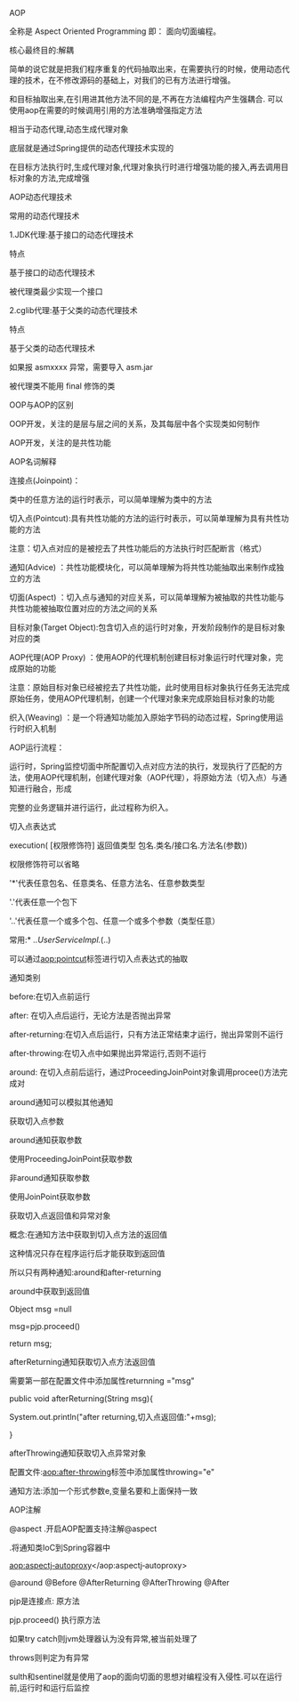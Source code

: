 AOP

全称是 Aspect Oriented Programming 即： 面向切面编程。

核心最终目的:解耦

简单的说它就是把我们程序重复的代码抽取出来，在需要执行的时候，使用动态代理的技术，在不修改源码的基础上，对我们的已有方法进行增强。

和目标抽取出来,在引用进其他方法不同的是,不再在方法编程内产生强耦合. 可以使用aop在需要的时候调用引用的方法准确增强指定方法

相当于动态代理,动态生成代理对象

底层就是通过Spring提供的动态代理技术实现的

在目标方法执行时,生成代理对象,代理对象执行时进行增强功能的接入,再去调用目标对象的方法,完成增强

  

AOP动态代理技术

常用的动态代理技术

1.JDK代理:基于接口的动态代理技术

特点

基于接口的动态代理技术

被代理类最少实现一个接口

2.cglib代理:基于父类的动态代理技术

特点

基于父类的动态代理技术

如果报 asmxxxx 异常，需要导入 asm.jar

被代理类不能用 final 修饰的类

  

OOP与AOP的区别

OOP开发，关注的是层与层之间的关系，及其每层中各个实现类如何制作

AOP开发，关注的是共性功能

  

AOP名词解释

连接点(Joinpoint)：

类中的任意方法的运行时表示，可以简单理解为类中的方法

切入点(Pointcut):具有共性功能的方法的运行时表示，可以简单理解为具有共性功能的方法

注意：切入点对应的是被挖去了共性功能后的方法执行时匹配断言（格式）

通知(Advice) ：共性功能模块化，可以简单理解为将共性功能抽取出来制作成独立的方法

切面(Aspect) ：切入点与通知的对应关系，可以简单理解为被抽取的共性功能与共性功能被抽取位置对应的方法之间的关系

目标对象(Target Object):包含切入点的运行时对象，开发阶段制作的是目标对象对应的类

AOP代理(AOP Proxy) ：使用AOP的代理机制创建目标对象运行时代理对象，完成原始的功能

注意：原始目标对象已经被挖去了共性功能，此时使用目标对象执行任务无法完成原始任务，使用AOP代理机制，创建一个代理对象来完成原始目标对象的功能

织入(Weaving) ：是一个将通知功能加入原始字节码的动态过程，Spring使用运行时织入机制

AOP运行流程：

运行时，Spring监控切面中所配置切入点对应方法的执行，发现执行了匹配的方法，使用AOP代理机制，创建代理对象（AOP代理），将原始方法（切入点）与通知进行融合，形成

完整的业务逻辑并进行运行，此过程称为织入。

  

切入点表达式

execution( [权限修饰符] 返回值类型 包名.类名/接口名.方法名(参数))

权限修饰符可以省略

'*'代表任意包名、任意类名、任意方法名、任意参数类型

'.'代表任意一个包下

'..'代表任意一个或多个包、任意一个或多个参数（类型任意）

常用:* *..UserServiceImpl.*(..)

  

可以通过<aop:pointcut>标签进行切入点表达式的抽取

  

通知类别

before:在切入点前运行

after: 在切入点后运行，无论方法是否抛出异常

after-returning:在切入点后运行，只有方法正常结束才运行，抛出异常则不运行

after-throwing:在切入点中如果抛出异常运行,否则不运行

around: 在切入点前后运行，通过ProceedingJoinPoint对象调用procee()方法完成对

around通知可以模拟其他通知

  

获取切入点参数

around通知获取参数

使用ProceedingJoinPoint获取参数

非around通知获取参数

使用JoinPoint获取参数

  

获取切入点返回值和异常对象

概念:在通知方法中获取到切入点方法的返回值

这种情况只存在程序运行后才能获取到返回值

所以只有两种通知:around和after-returning

around中获取到返回值

Object msg =null

msg=pjp.proceed()

return msg;

  

afterReturning通知获取切入点方法返回值

需要第一部在配置文件中添加属性returnning ="msg"

public void afterReturning(String msg){

System.out.println("after returning,切入点返回值:"+msg);

}

afterThrowing通知获取切入点异常对象

配置文件:<aop:after-throwing>标签中添加属性throwing="e"

通知方法:添加一个形式参数e,变量名要和上面保持一致

  

  

AOP注解

@aspect .开启AOP配置支持注解@aspect

.将通知类IoC到Spring容器中

<aop:aspectj‐autoproxy></aop:aspectj‐autoproxy>

<bean id="userDao" class="com.YL.dao.UserDao"></bean>

@around @Before @AfterReturning @AfterThrowing @After

  

pjp是连接点: 原方法

pjp.proceed() 执行原方法

  

如果try catch则jvm处理器认为没有异常,被当前处理了

throws则判定为有异常

  

sulth和sentinel就是使用了aop的面向切面的思想对编程没有入侵性.可以在运行前,运行时和运行后监控